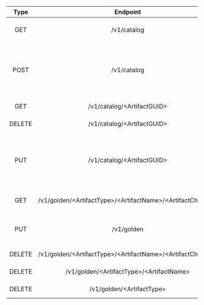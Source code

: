 |  Type  |                          Endpoint                                 | Status |                                    Request                                   |                  Response                 |
|:------:|:-----------------------------------------------------------------:|:------:|:----------------------------------------------------------------------------:|:-----------------------------------------:|
|   GET  |                         /v1/catalog                               |   200  |                                     null                                     | { "artifacts": [ type Artifact struct ] } |
|  POST  |                         /v1/catalog                               |   201  | { "ArtifactName": "", "ArtifactType": "", "ArtifactId": "", "ParentId": "" } |            type Artifact struct           |
|   GET  |                 /v1/catalog/\<ArtifactGUID\>                      |   200  |                                     null                                     |          { type Artifact struct }         |
| DELETE |                 /v1/catalog/\<ArtifactGUID\>                      |   200  |                                     null                                     |             { "result": True }            |
|   PUT  |                 /v1/catalog/\<ArtifactGUID\>                      |   200  | { "ArtifactName": "", "ArtifactType": "", "ArtifactId": "", "ParentId": "" } |            type Artifact struct           |
|   GET  | /v1/golden/\<ArtifactType>/\<ArtifactName\>/\<ArtifactChannel\>   |   200  |                                     null                                     |         type GoldenArtifact struct        |
|   PUT  |                         /v1/golden                                |   200  |                     { "ArtifactGUID": "", "Channel": "" }                    |         type GoldenArtifact struct        |
| DELETE | /v1/golden/\<ArtifactType\>/\<ArtifactName\>/\<ArtifactChannel\>  |   200  |                                     null                                     |             { "result": True }            |
| DELETE |          /v1/golden/\<ArtifactType\>/\<ArtifactName\>             |   200  |                                     null                                     |             { "result": True }            |
| DELETE |                  /v1/golden/\<ArtifactType\>                      |   200  |                                     null                                     |             { "result": True }            |
